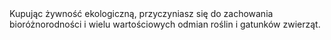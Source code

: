 ---
layout: nothing
categories: Żywność
tags: tip
body: Kupując żywność ekologiczną, przyczyniasz się do zachowania bioróżnorodności i wielu wartościowych odmian roślin i gatunków zwierząt.
---